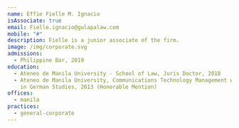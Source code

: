 ```yaml
---
name: Effie Fielle M. Ignacio
isAssociate: true
email: Fielle.ignacio@gulapalaw.com
mobile: "#"
description: Fielle is a junior associate of the firm.
image: /img/corporate.svg
admissions:
  - Philippine Bar, 2019
education:
  - Ateneo de Manila University - School of Law, Juris Doctor, 2018
  - Ateneo de Manila University, Communications Technology Management with minor
    in German Studies, 2013 (Honorable Mention)
offices:
  - manila
practices:
  - general-corporate
---
```

